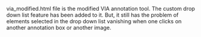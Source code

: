 via_modified.html file is the modified VIA annotation tool.
The custom drop down list feature has been added to it.
But, it still has the problem of elements selected in the drop down list vanishing when one clicks on another annotation box or another image.
